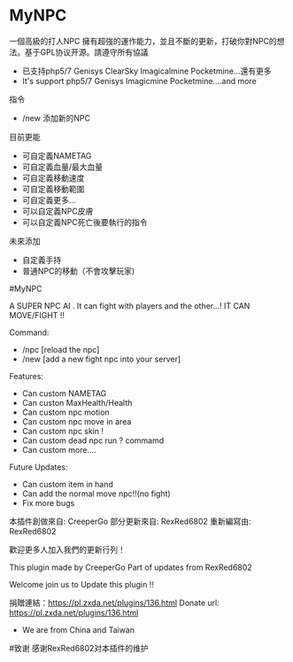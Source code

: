 # MyNPC

一個高級的打人NPC 擁有超強的運作能力，並且不斷的更新，打破你對NPC的想法。基于GPL协议开源。請遵守所有協議

- 已支持php5/7 Genisys ClearSky Imagicalmine Pocketmine...還有更多
- It's support php5/7 Genisys Imagicmine Pocketmine....and more

指令
- /new 添加新的NPC

目前更能
- 可自定義NAMETAG
- 可自定義血量/最大血量
- 可自定義移動速度
- 可自定義移動範圍
- 可自定義更多…
- 可以自定義NPC皮膚
- 可以自定義NPC死亡後要執行的指令

未來添加
- 自定義手持
- 普通NPC的移動（不會攻擊玩家)

#MyNPC

A SUPER NPC AI . It can fight with players and the other...!
IT CAN MOVE/FIGHT !!

Command:
- /npc [reload the npc]
- /new [add a new fight npc into your server]

Features:
- Can custom NAMETAG
- Can custon MaxHealth/Health
- Can custom npc motion
- Can custom npc move in area
- Can custom npc skin !
- Can custom dead npc run ? commamd
- Can custom more....

Future Updates:
- Can custom item in hand
- Can add the normal move npc!!(no fight)
- Fix more bugs

本插件創做來自: CreeperGo
部分更新來自: RexRed6802
重新編寫由: RexRed6802

歡迎更多人加入我們的更新行列！

This plugin made by CreeperGo
Part of updates from RexRed6802

Welcome join us to Update this plugin !!

捐贈連結：https://pl.zxda.net/plugins/136.html
Donate url: https://pl.zxda.net/plugins/136.html


- We are from China and Taiwan

#致谢
感谢RexRed6802对本插件的维护
